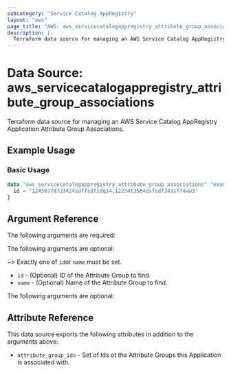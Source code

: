 ```yaml
---
subcategory: "Service Catalog AppRegistry"
layout: "aws"
page_title: "AWS: aws_servicecatalogappregistry_attribute_group_associations"
description: |-
  Terraform data source for managing an AWS Service Catalog AppRegistry Application Attribute Groups.
---
```


# Data Source: aws_servicecatalogappregistry_attribute_group_associations

Terraform data source for managing an AWS Service Catalog AppRegistry Application Attribute Group Associations.

## Example Usage

### Basic Usage

```terraform
data "aws_servicecatalogappregistry_attribute_group_associations" "example" {
  id = "12456778723424sdffsdfsdq34,12234t3564dsfsdf34asff4ww3"
}
```

## Argument Reference

The following arguments are required:

The following arguments are optional:

~> Exactly one of `id`or `name` must be set.

* `id`   - (Optional) ID of the Attribute Group to find.
* `name` - (Optional) Name of the Attribute Group to find.

The following arguments are optional:

## Attribute Reference

This data source exports the following attributes in addition to the arguments above:

* `attribute_group_ids` - Set of Ids ot the Attribute Groups this Application is associated with.
